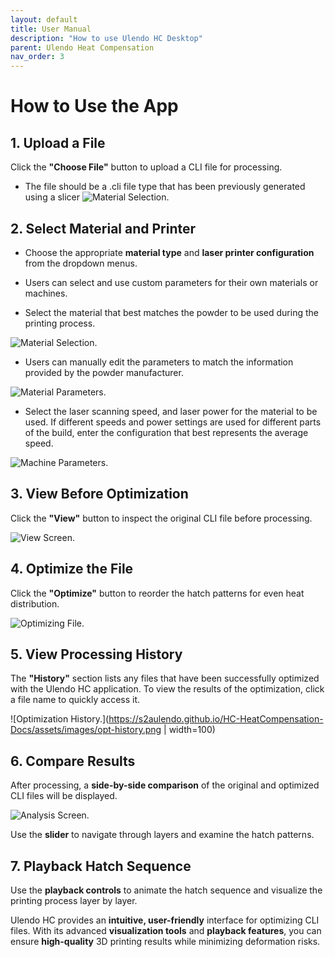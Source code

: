 ```yaml
---
layout: default
title: User Manual
description: "How to use Ulendo HC Desktop"
parent: Ulendo Heat Compensation
nav_order: 3
---
```


# How to Use the App

## 1. Upload a File  
Click the **"Choose File"** button to upload a CLI file for processing.
- The file should be a .cli file type that has been previously generated using a slicer
![Material Selection.](https://s2aulendo.github.io/HC-HeatCompensation-Docs/assets/images/select-input.png)

## 2. Select Material and Printer  
- Choose the appropriate **material type** and **laser printer configuration** from the dropdown menus.
- Users can select and use custom parameters for their own materials or machines.

- Select the material that best matches the powder to be used during the printing process. 

![Material Selection.](https://s2aulendo.github.io/HC-HeatCompensation-Docs/assets/images/material-selections-2.png)

- Users can manually edit the parameters to match the information provided by the powder manufacturer. 

![Material Parameters.](https://s2aulendo.github.io/HC-HeatCompensation-Docs/assets/images/show-material-params.png)

 - Select the laser scanning speed, and laser power for the material to be used. If different speeds and power settings are used for different parts of the build, enter the configuration that best represents the average speed. 

![Machine Parameters.](https://s2aulendo.github.io/HC-HeatCompensation-Docs/assets/images/hc-machines-params.png)


## 3. View Before Optimization  
Click the **"View"** button to inspect the original CLI file before processing.

![View Screen.](https://s2aulendo.github.io/HC-HeatCompensation-Docs/assets/images/hc-app-viewscreen.png)

## 4. Optimize the File  
Click the **"Optimize"** button to reorder the hatch patterns for even heat distribution.

![Optimizing File.](https://s2aulendo.github.io/HC-HeatCompensation-Docs/assets/images/hc-processing.png)


## 5. View Processing History  
The **"History"** section lists any files that have been successfully optimized with the Ulendo HC application. To view the results of the optimization, click a file name to quickly access it.

![Optimization History.](https://s2aulendo.github.io/HC-HeatCompensation-Docs/assets/images/opt-history.png | width=100)

## 6. Compare Results  
After processing, a **side-by-side comparison** of the original and optimized CLI files will be displayed. 

![Analysis Screen.](https://s2aulendo.github.io/HC-HeatCompensation-Docs/assets/images/analysis-comparison.png)

Use the **slider** to navigate through layers and examine the hatch patterns.

## 7. Playback Hatch Sequence  
Use the **playback controls** to animate the hatch sequence and visualize the printing process layer by layer.

Ulendo HC provides an **intuitive, user-friendly** interface for optimizing CLI files. With its advanced **visualization tools** and **playback features**, you can ensure **high-quality** 3D printing results while minimizing deformation risks.
